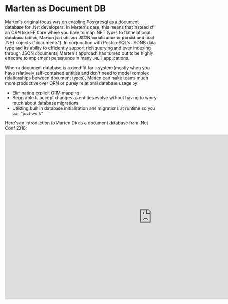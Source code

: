 # Marten as Document DB

Marten's original focus was on enabling Postgresql as a document database for .Net developers. In Marten's case, this means
that instead of an ORM like EF Core where you have to map .NET types to flat relational database tables, Marten just utilizes
JSON serialization to persist and load .NET objects ("documents"). In conjunction with PostgreSQL's JSONB data type and its ability
to efficiently support rich querying and even indexing through JSON documents, Marten's approach has turned out to be highly
effective to implement persistence in many .NET applications.

When a document database is a good fit for a system (mostly when you have relatively self-contained entities and don't need to
model complex relationships between document types), Marten can make teams much more productive over ORM or purely relational
database usage by:

* Eliminating explicit ORM mapping
* Being able to accept changes as entities evolve without having to worry much about database migrations
* Utilizing built in database initialization and migrations at runtime so you can "just work" 

Here's an introduction to Marten Db as a document database from .Net Conf 2018:

<iframe src="https://channel9.msdn.com/Events/dotnetConf/2018/S315/player" width="960" height="540" allowFullScreen frameBorder="0" title="Marten: Postgresql backed Document Db and Event Store for .NET Development - Microsoft Channel 9 Video"></iframe>
